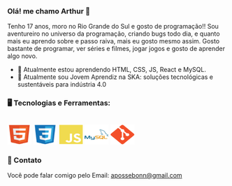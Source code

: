 ### Olá! me chamo Arthur 👋

Tenho 17 anos, moro no Rio Grande do Sul e gosto de programação!! Sou aventureiro no universo da programação, criando bugs todo dia, e quanto mais eu aprendo sobre e passo raiva, mais eu gosto mesmo assim. Gosto bastante de programar, ver séries e filmes, jogar jogos e gosto de aprender algo novo.

- 🌱 Atualmente estou aprendendo HTML, CSS, JS, React e MySQL.
- 🔭 Atualmente sou Jovem Aprendiz na SKA: soluções tecnológicas e sustentáveis para indústria 4.0

### 🖥️ Tecnologias e Ferramentas: 

<div style="display: inline_block"><br>
  <img alt="Icon HTML" height="45" width="55" src="https://raw.githubusercontent.com/devicons/devicon/master/icons/html5/html5-original.svg">
  <img alt="Icon CSS" height="45" width="55" src="https://raw.githubusercontent.com/devicons/devicon/master/icons/css3/css3-original.svg">
  <img alt="Icon JavaScript" height="45" width="55" src="https://raw.githubusercontent.com/devicons/devicon/master/icons/javascript/javascript-plain.svg">
<!--   <img alt="Icon React" height="45" width="55" src="https://github.com/devicons/devicon/blob/master/icons/react/react-original.svg"> -->
  <img alt="Icon MySQL" height="45" width="55" src="https://github.com/devicons/devicon/blob/master/icons/mysql/mysql-original-wordmark.svg">
  <img alt="Icon Git" height="45" width="55" src="https://github.com/devicons/devicon/blob/master/icons/git/git-original.svg">
</div>

### 💬 Contato
Você pode falar comigo pelo Email: apossebonn@gmail.com
